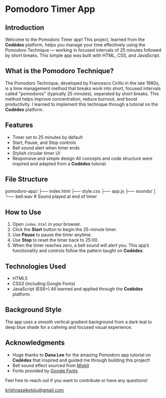 # Pomodoro Timer App

## Introduction
Welcome to the Pomodoro Timer app! This project, learned from the **Codédex** platform, helps you manage your time effectively using the Pomodoro Technique — working in focused intervals of 25 minutes followed by short breaks. This simple app was built with HTML, CSS, and JavaScript.

## What is the Pomodoro Technique?
The Pomodoro Technique, developed by Francesco Cirillo in the late 1980s, is a time management method that breaks work into short, focused intervals called "pomodoros" (typically 25 minutes), separated by short breaks. This method helps improve concentration, reduce burnout, and boost productivity. I learned to implement this technique through a tutorial on the **Codédex** platform.

## Features
- Timer set to 25 minutes by default
- Start, Pause, and Stop controls
- Bell sound alert when timer ends
- Stylish circular timer UI
- Responsive and simple design
All concepts and code structure were inspired and adapted from a **Codédex** tutorial.

## File Structure
pomodoro-app/
├── index.html
├── style.css
├── app.js
├── sounds/
│ └── bell.wav # Sound played at end of timer


## How to Use
1. Open `index.html` in your browser.
2. Click the **Start** button to begin the 25-minute timer.
3. Use **Pause** to pause the timer anytime.
4. Use **Stop** to reset the timer back to 25:00.
5. When the timer reaches zero, a bell sound will alert you.
This app’s functionality and controls follow the pattern taught on **Codédex**.

## Technologies Used
- HTML5
- CSS3 (including Google Fonts)
- JavaScript (ES6+)
All learned and applied through the **Codédex** platform.

## Background Style
The app uses a smooth vertical gradient background from a dark teal to deep blue shade for a calming and focused visual experience.

## Acknowledgments
- Huge thanks to **Dana Lee** for the amazing Pomodoro app tutorial on **Codédex** that inspired and guided me through building this project!
- Bell sound effect sourced from [Mixkit](https://mixkit.co/free-sound-effects/)
- Fonts provided by [Google Fonts](https://fonts.google.com/)



Feel free to reach out if you want to contribute or have any questions!

krishnasaikotoju@gmail.com
